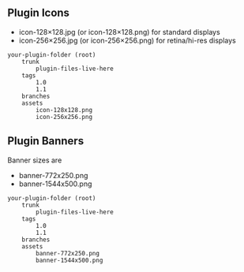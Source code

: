 ## Plugin Icons
-   icon-128×128.jpg (or icon-128×128.png) for standard displays
-   icon-256×256.jpg (or icon-256×256.png) for retina/hi-res displays

````
your-plugin-folder (root)
    trunk
        plugin-files-live-here
    tags
        1.0
        1.1
    branches
    assets
        icon-128x128.png
        icon-256x256.png
````

## Plugin Banners
Banner sizes are 
- banner-772x250.png
- banner-1544x500.png 

```
your-plugin-folder (root)
    trunk
        plugin-files-live-here
    tags
        1.0
        1.1
    branches
    assets
        banner-772x250.png
        banner-1544x500.png
```
